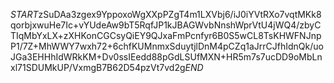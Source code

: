 $START$zSuDAa3zgex9YppoxoWgXXpPZgT4m1LXVbj6/iJ0iYVtRXo7vqtMKk8qorbjxwuHe7Ic+vYUdeAw9bT5RqfJP1kJBAGWvbNnshWprVtU4jWQ4/zbyCTIqMbYxLX+zXHKonCGCsyQiEY9QJxaFmPcnfyr6B0S5wCL8TsKHWFNJnpP1/7Z+MhWWY7wxh72+6chfKUMnmxSduytjlDnM4pCZq1aJrrCJfhIdnQk/uoJGa3EHHhIdWRkKM+Dv0ssIEedd88pGdLSUfMXN+HR5m7s7ucDD9oMbLnxl71SDUMkUP/VxmgB7B62D54pzVt7vd2g$END$